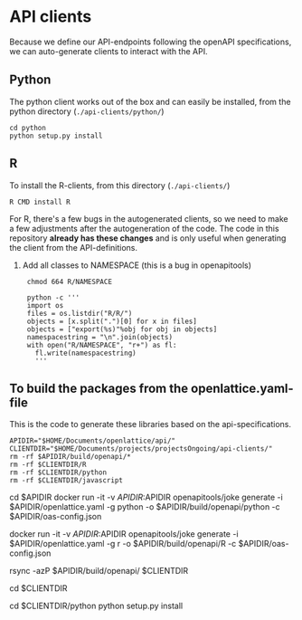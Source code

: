 # API clients

Because we define our API-endpoints following the openAPI specifications, we can auto-generate clients to interact with the API.

## Python

The python client works out of the box and can easily be installed, from the python directory (`./api-clients/python/`)

    cd python
    python setup.py install

## R

To install the R-clients, from this directory (`./api-clients/`)

    R CMD install R

For R, there's a few bugs in the autogenerated clients, so we need to make a few adjustments after the autogeneration of the code.  The code in this repository **already has these changes** and is only useful when generating the client from the API-definitions.

1. Add all classes to NAMESPACE (this is a bug in openapitools)

        chmod 664 R/NAMESPACE

        python -c '''
        import os
        files = os.listdir("R/R/")
        objects = [x.split(".")[0] for x in files]
        objects = ["export(%s)"%obj for obj in objects]
        namespacestring = "\n".join(objects)
        with open("R/NAMESPACE", "r+") as fl:
          fl.write(namespacestring)
          '''

## To build the packages from the openlattice.yaml-file

This is the code to generate these libraries based on the api-specifications.

    APIDIR="$HOME/Documents/openlattice/api/"
    CLIENTDIR="$HOME/Documents/projects/projectsOngoing/api-clients/"
    rm -rf $APIDIR/build/openapi/*
    rm -rf $CLIENTDIR/R
    rm -rf $CLIENTDIR/python
    rm -rf $CLIENTDIR/javascript

cd $APIDIR
docker run -it -v $APIDIR:$APIDIR openapitools/joke generate -i $APIDIR/openlattice.yaml -g python -o $APIDIR/build/openapi/python -c $APIDIR/oas-config.json

docker run -it -v $APIDIR:$APIDIR openapitools/joke generate -i $APIDIR/openlattice.yaml -g r -o $APIDIR/build/openapi/R -c $APIDIR/oas-config.json

rsync -azP $APIDIR/build/openapi/ $CLIENTDIR

cd $CLIENTDIR

cd $CLIENTDIR/python
python setup.py install
